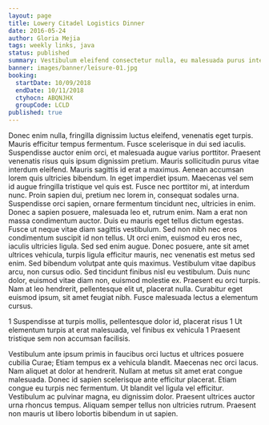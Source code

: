 ```yaml
---
layout: page
title: Lowery Citadel Logistics Dinner
date: 2016-05-24
author: Gloria Mejia
tags: weekly links, java
status: published
summary: Vestibulum eleifend consectetur nulla, eu malesuada purus interdum vel.
banner: images/banner/leisure-01.jpg
booking:
  startDate: 10/09/2018
  endDate: 10/11/2018
  ctyhocn: ABQNJHX
  groupCode: LCLD
published: true
---
```

Donec enim nulla, fringilla dignissim luctus eleifend, venenatis eget turpis. Mauris efficitur tempus fermentum. Fusce scelerisque in dui sed iaculis. Suspendisse auctor enim orci, et malesuada augue varius porttitor. Praesent venenatis risus quis ipsum dignissim pretium. Mauris sollicitudin purus vitae interdum eleifend. Mauris sagittis id erat a maximus. Aenean accumsan lorem quis ultricies bibendum. In eget imperdiet ipsum. Maecenas vel sem id augue fringilla tristique vel quis est. Fusce nec porttitor mi, at interdum nunc. Proin sapien dui, pretium nec lorem in, consequat sodales urna. Suspendisse orci sapien, ornare fermentum tincidunt nec, ultricies in enim.
Donec a sapien posuere, malesuada leo et, rutrum enim. Nam a erat non massa condimentum auctor. Duis eu mauris eget tellus dictum egestas. Fusce ut neque vitae diam sagittis vestibulum. Sed non nibh nec eros condimentum suscipit id non tellus. Ut orci enim, euismod eu eros nec, iaculis ultricies ligula. Sed sed enim augue. Donec posuere, ante sit amet ultrices vehicula, turpis ligula efficitur mauris, nec venenatis est metus sed enim. Sed bibendum volutpat ante quis maximus. Vestibulum vitae dapibus arcu, non cursus odio. Sed tincidunt finibus nisl eu vestibulum. Duis nunc dolor, euismod vitae diam non, euismod molestie ex. Praesent eu orci turpis. Nam at leo hendrerit, pellentesque elit ut, placerat nulla. Curabitur eget euismod ipsum, sit amet feugiat nibh. Fusce malesuada lectus a elementum cursus.

1 Suspendisse at turpis mollis, pellentesque dolor id, placerat risus
1 Ut elementum turpis at erat malesuada, vel finibus ex vehicula
1 Praesent tristique sem non accumsan facilisis.

Vestibulum ante ipsum primis in faucibus orci luctus et ultrices posuere cubilia Curae; Etiam tempus ex a vehicula blandit. Maecenas nec orci lacus. Nam aliquet at dolor at hendrerit. Nullam at metus sit amet erat congue malesuada. Donec id sapien scelerisque ante efficitur placerat. Etiam congue eu turpis nec fermentum. Ut blandit vel ligula vel efficitur. Vestibulum ac pulvinar magna, eu dignissim dolor. Praesent ultrices auctor urna rhoncus tempus. Aliquam semper tellus non ultricies rutrum. Praesent non mauris ut libero lobortis bibendum in ut sapien.

